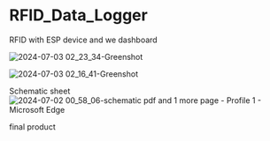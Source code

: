 # RFID_Data_Logger
RFID with ESP device and we dashboard 

![2024-07-03 02_23_34-Greenshot](https://github.com/dhanushka47/RFID_Data_Logger/assets/99599915/48ab1240-8822-461b-99dc-f30a9c6dcfdc)

![2024-07-03 02_16_41-Greenshot](https://github.com/dhanushka47/RFID_Data_Logger/assets/99599915/e0644ed0-c890-4a46-9ce9-99e71d20b99b)

Schematic sheet 
![2024-07-02 00_58_06-schematic pdf and 1 more page - Profile 1 - Microsoft​ Edge](https://github.com/dhanushka47/RFID_Data_Logger/assets/99599915/abd36fcf-0c1b-4c33-8ee5-5c9b2be1fade)

final product
